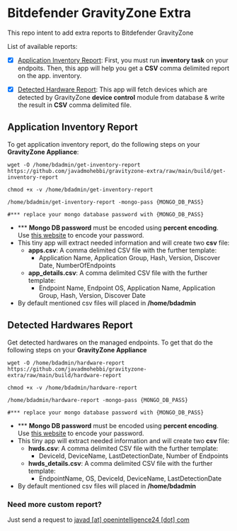 # Bitdefender GravityZone Extra
This repo intent to add extra reports to Bitdefender GravityZone

List of available reports:
- [x] [Application Inventory Report](#application-inventory-report): First, you must run **inventory task** on your endpoits. Then, this app will help you get a **CSV** comma delimited report on the app. inventory.
- [x] [Detected Hardware Report](#detected-hardwares-report): This app will fetch devices which are detected by GravityZone **device control** module from database & write the result in **CSV** comma delimited file.


## Application Inventory Report
To get application inventory report, do the following steps on your **GravityZone Appliance**:
```
wget -O /home/bdadmin/get-inventory-report  https://github.com/javadmohebbi/gravityzone-extra/raw/main/build/get-inventory-report

chmod +x -v /home/bdadmin/get-inventory-report

/home/bdadmin/get-inventory-report -mongo-pass {MONGO_DB_PASS}

#*** replace your mongo database password with {MONGO_DB_PASS}

```
- *** **Mongo DB password** must be encoded using **percent encoding**. Use [this website](https://www.url-encode-decode.com/) to encode your password.
- This tiny app will extract needed information and will create two **csv** file:
  - **apps.csv**: A comma delimited CSV file with the further template:
    - Application Name, Application Group, Hash, Version, Discover Date, NumberOfEndpoints
  - **app_details.csv**: A comma delimited CSV file with the further template:
    - Endpoint Name, Endpoint OS, Application Name, Application Group, Hash, Version, Discover Date
- By default mentioned csv files will placed in **/home/bdadmin**


## Detected Hardwares Report
Get detected hardwares on the managed endpoints. To get that do the following steps on your **GravityZone Appliance**
```
wget -O /home/bdadmin/hardware-report  https://github.com/javadmohebbi/gravityzone-extra/raw/main/build/hardware-report

chmod +x -v /home/bdadmin/hardware-report

/home/bdadmin/hardware-report -mongo-pass {MONGO_DB_PASS}

#*** replace your mongo database password with {MONGO_DB_PASS}

```
- *** **Mongo DB password** must be encoded using **percent encoding**. Use [this website](https://www.url-encode-decode.com/) to encode your password.
- This tiny app will extract needed information and will create two **csv** file:
  - **hwds.csv**: A comma delimited CSV file with the further template:
    - DeviceId, DeviceName, LastDetectionDate, Number of Endpoints
  - **hwds_details.csv**: A comma delimited CSV file with the further template:
    - EndpointName, OS, DeviceId, DeviceName, LastDetectionDate
- By default mentioned csv files will placed in **/home/bdadmin**



### Need more custom report?
Just send a request to [javad [at] openintelligence24 [dot] com](mailto:javad@openintelligence24.com)